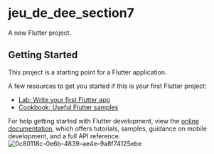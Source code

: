 # jeu_de_dee_section7

A new Flutter project.

## Getting Started

This project is a starting point for a Flutter application.

A few resources to get you started if this is your first Flutter project:

- [Lab: Write your first Flutter app](https://docs.flutter.dev/get-started/codelab)
- [Cookbook: Useful Flutter samples](https://docs.flutter.dev/cookbook)

For help getting started with Flutter development, view the
[online documentation](https://docs.flutter.dev/), which offers tutorials,
samples, guidance on mobile development, and a full API reference.
![0c80118c-0e6b-4839-ae4e-9a8f74125ebe](https://user-images.githubusercontent.com/122437139/222547558-76b6a869-00b8-484f-97ed-a9e524c1a4dd.jpg)
